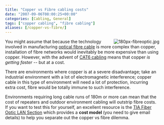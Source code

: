 ```yaml
---
title: "Copper vs Fibre cabling costs"
date: "2007-09-06T08:00:25+00:00"
categories: [Cabling, General]
tags: ["copper cabling", "fibre cabling"]
aliases: [/copper-vs-fibre/]
---
```


<a title="180px-fibreoptic.jpg" href="/images/uploads/2007/09/180px-fibreoptic.jpg"><img src="/images/uploads/2007/09/180px-fibreoptic.jpg" alt="180px-fibreoptic.jpg" align="right" /></a>

You might assume that because the technology involved in manufacturing <a href="https://en.wikipedia.org/wiki/Optical_Fiber">optical fibre cable</a> is more complex than copper, installation of fibre networks would inevitably be more expensive than using copper. However, with the advent of <a href="https://en.wikipedia.org/wiki/Category_6_cable">CAT6 cabling</a> means that copper <em>is getting faster</em> -- but at a cost.

There are environments where copper is at a severe disadvantage; take an industrial environment with a lot of electromagnetic interference; copper cable in this type of environment will need a lot of protection, incurring extra cost, fibre would be totally immune to such interference.

Environments requiring long cable runs of 180m or more can mean that the cost of repeaters and outdoor environment cabling will outstrip fibre costs. If you want to test this for yourself, an excellent resource is the <a href="http://www.fols.org/">TIA Fiber Optic LAN Section</a> which provides a <strong>cost model </strong>(you need to give email details) to help you separate out the copper vs fibre dilemma.
